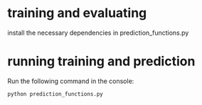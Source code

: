 # training and evaluating

install the necessary dependencies in prediction_functions.py

# running training and prediction

Run the following command in the console: 

`python prediction_functions.py` 
